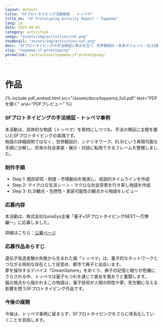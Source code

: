 ```yaml
---
layout: default
title: "SFプロトタイピング活動報告 - トッペマ"
title_en: "SF Prototyping Activity Report - Toppema"
lang: ja
date: 2025-09-01
category: activities
image: "assets/img/activities/cat.png"
thumbnail: "assets/img/activities/cat.png"
desc: "SFプロトタイピングの手法検証に焦点を当て、世界観設計・未来ガジェット・ELSI観点を統合した実験的取り組みの報告です。"
slug: "toppema-sf-prototyping"
permalink: /activities/toppema-sf-prototyping/

---
```


# 作品


{% include pdf_embed.html
   src="/assets/docs/toppema_full.pdf"
   text="PDFを開く"
   aria="PDFプレビュー"
%}


### SFプロトタイピングの手法検証 - トッペマ事例

本活動は、具体的な物語（トッペマ）を素材にしつつも、手法の検証に主眼を置いたSFプロトタイピングの実践です。  
物語の詳細説明ではなく、世界観設計、シナリオワーク、ELSIという再現可能な手順に分解し、将来の社会実装・展示・対話に転用できるフレームを整備しました。

### 制作手順
- Step 1: 既存研究・制度・市場動向を推測し、仮説的タイムラインを作成  
- Step 2: マイクロな生活シーン・マクロな社会背景を行き来し物語を作成  
- Step 3: ELSI観点・包摂性・実装可能性の観点から物語をレビュー

### 応募内容
本活動は、株式会社QunaSys主催「量子×SFプロトタイピングNEXT〜万博編〜」に応募しました。

詳細はこちら：[公募ページ](https://qunasys.notion.site/SF-NEXT-1d0983a78bc980849aa3e2fb6f88afbe)

### 応募作品あらすじ
遺伝子改造実験の失敗から生まれた猫「トッペマ」は、量子的なネットワークとつながる特別な存在として目覚め、都市で典子と出会います。  
夢を操作するデバイス「DreamSphere」をめぐり、典子の記憶と眠りが危機にさらされる中、トッペマは量子もつれを通じて彼女を救おうと奮闘します。  
猫の視点から描かれるこの物語は、量子技術が人間の知性や夢、死生観に与える影響を問うSFプロトタイピング作品です。

### 今後の展開
今後は、トッペマ事例に留まらず、SFプロトタイピングをさらに体系化していくことを目指します。